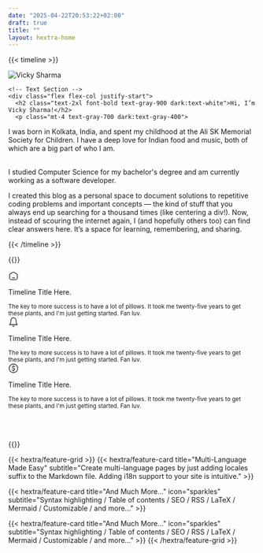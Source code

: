 ```yaml
---
date: "2025-04-22T20:53:22+02:00"
draft: true
title: ""
layout: hextra-home
---
```


{{< timeline >}}

<div class="w-full flex mx-auto sm:ml-1 md:ml-16 lg:ml-18 justify-center p-8">
  <div class="w-full max-w-4xl flex flex-col md:flex-row items-center space-y-6 md:space-x-6 md:space-y-0">
    <!-- Image Section -->
    <img class="object-cover w-48 h-48 rounded-full" src="/images/me.png" alt="Vicky Sharma">
    
    <!-- Text Section -->
    <div class="flex flex-col justify-start">
      <h2 class="text-2xl font-bold text-gray-900 dark:text-white">Hi, I’m Vicky Sharma!</h2>
      <p class="mt-4 text-gray-700 dark:text-gray-400">
I was born in Kolkata, India, and spent my childhood at the Ali SK Memorial Society for Children. I have a deep love for Indian food and music, both of which are a big part of who I am. <br><br>

I studied Computer Science for my bachelor's degree and am currently working as a software developer.

I created this blog as a personal space to document solutions to repetitive coding problems and important concepts — the kind of stuff that you always end up searching for a thousand times (like centering a div!). Now, instead of scouring the internet again, I (and hopefully others too) can find clear answers here. It’s a space for learning, remembering, and sharing.

</p>
</div>

  </div>
</div>

{{< /timeline >}}

{{<timeline>}}

<div class="flex flex-col mx-auto sm:ml-12 md:ml-24 lg:ml-32 dark:bg-inherit bg-white p-4 rounded-lg">
  <div class="group flex gap-x-6 justify-center">
    <div class="relative">
      <div class="absolute left-1/2 top-0 h-full w-0.5 -translate-x-1/2 bg-slate-300 dark:bg-slate-700"></div>
      <span class="relative z-10 grid h-10 w-10 place-items-center rounded-full bg-slate-300 dark:bg-slate-500 text-black dark:text-white">
        <!-- Icon -->
        <svg width="1.5em" height="1.5em" stroke-width="1.5" viewBox="0 0 24 24" fill="none" xmlns="http://www.w3.org/2000/svg" color="currentColor" class="h-5 w-5">
          <path d="M17 21H7C4.79086 21 3 19.2091 3 17V10.7076C3 9.30887 3.73061 8.01175 4.92679 7.28679L9.92679 4.25649C11.2011 3.48421 12.7989 3.48421 14.0732 4.25649L19.0732 7.28679C20.2694 8.01175 21 9.30887 21 10.7076V17C21 19.2091 19.2091 21 17 21Z" stroke="currentColor" stroke-linecap="round" stroke-linejoin="round"></path>
          <path d="M9 17H15" stroke="currentColor" stroke-linecap="round" stroke-linejoin="round"></path>
        </svg>
      </span>
    </div>
    <div class="-translate-y-1.5 pb-8">
      <p>Timeline Title Here.</p>
      <small>The key to more success is to have a lot of pillows. It took me twenty-five years to get these plants, and I'm just getting started. Fan luv.</small>
    </div>
  </div>

  <div class="group flex gap-x-6 justify-center">
    <div class="relative">
      <div class="absolute left-1/2 top-0 h-full w-0.5 -translate-x-1/2 bg-slate-300 dark:bg-slate-700"></div>
      <span class="relative z-10 grid h-10 w-10 place-items-center rounded-full bg-slate-300 dark:bg-slate-500 text-black dark:text-white">
        <!-- Icon -->
        <svg width="1.5em" height="1.5em" stroke-width="1.5" viewBox="0 0 24 24" fill="none" xmlns="http://www.w3.org/2000/svg" color="currentColor" class="h-5 w-5">
          <path d="M18 8.4C18 6.70261 17.3679 5.07475 16.2426 3.87452C15.1174 2.67428 13.5913 2 12 2C10.4087 2 8.88258 2.67428 7.75736 3.87452C6.63214 5.07475 6 6.70261 6 8.4C6 15.8667 3 18 3 18H21C21 18 18 15.8667 18 8.4Z" stroke="currentColor" stroke-linecap="round" stroke-linejoin="round"></path>
          <path d="M13.73 21C13.5542 21.3031 13.3019 21.5547 12.9982 21.7295C12.6946 21.9044 12.3504 21.9965 12 21.9965C11.6496 21.9965 11.3054 21.9044 11.0018 21.7295C10.6982 21.5547 10.4458 21.3031 10.27 21" stroke="currentColor" stroke-linecap="round" stroke-linejoin="round"></path>
        </svg>
      </span>
    </div>
    <div class="-translate-y-1.5 pb-8">
      <p>Timeline Title Here.</p>
      <small>The key to more success is to have a lot of pillows. It took me twenty-five years to get these plants, and I'm just getting started. Fan luv.</small>
    </div>
  </div>

  <div class="group flex gap-x-6 justify-center">
    <div class="relative">
      <span class="relative z-10 grid h-10 w-10 place-items-center rounded-full bg-slate-300 dark:bg-slate-500 text-black dark:text-white">
        <!-- Icon -->
        <svg width="1.5em" height="1.5em" stroke-width="1.5" viewBox="0 0 24 24" fill="none" xmlns="http://www.w3.org/2000/svg" color="currentColor" class="h-5 w-5">
          <path d="M12 22C17.5228 22 22 17.5228 22 12C22 6.47715 17.5228 2 12 2C6.47715 2 2 6.47715 2 12C2 17.5228 6.47715 22 12 22Z" stroke="currentColor" stroke-linecap="round" stroke-linejoin="round"></path>
          <path d="M15 8.5C14.315 7.81501 13.1087 7.33855 12 7.30872M9 15C9.64448 15.8593 10.8428 16.3494 12 16.391M12 7.30872C10.6809 7.27322 9.5 7.86998 9.5 9.50001C9.5 12.5 15 11 15 14C15 15.711 13.5362 16.4462 12 16.391M12 7.30872V5.5M12 16.391V18.5" stroke="currentColor" stroke-linecap="round" stroke-linejoin="round"></path>
        </svg>
      </span>
    </div>
    <div class="-translate-y-1.5 pb-8">
      <p>Timeline Title Here.</p>
      <small>The key to more success is to have a lot of pillows. It took me twenty-five years to get these plants, and I'm just getting started. Fan luv.</small>
    </div>
  </div>
</div>

<br><br>

{{</timeline>}}

{{< hextra/feature-grid >}}
{{< hextra/feature-card title="Multi-Language Made Easy" subtitle="Create multi-language pages by just adding locales suffix to the Markdown file. Adding i18n support to your site is intuitive." >}}

{{< hextra/feature-card title="And Much More..." icon="sparkles" subtitle="Syntax highlighting / Table of contents / SEO / RSS / LaTeX / Mermaid / Customizable / and more..." >}}

{{< hextra/feature-card title="And Much More..." icon="sparkles" subtitle="Syntax highlighting / Table of contents / SEO / RSS / LaTeX / Mermaid / Customizable / and more..." >}}
{{< /hextra/feature-grid >}}
